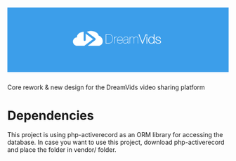 ![Alt text](/assets/img/blue_logo.png "DreamVids - 2.0")
========

Core rework & new design for the DreamVids video sharing platform

Dependencies
========
This project is using php-activerecord as an ORM library for accessing the database.
In case you want to use this project, download php-activerecord and place the folder in vendor/ folder.
